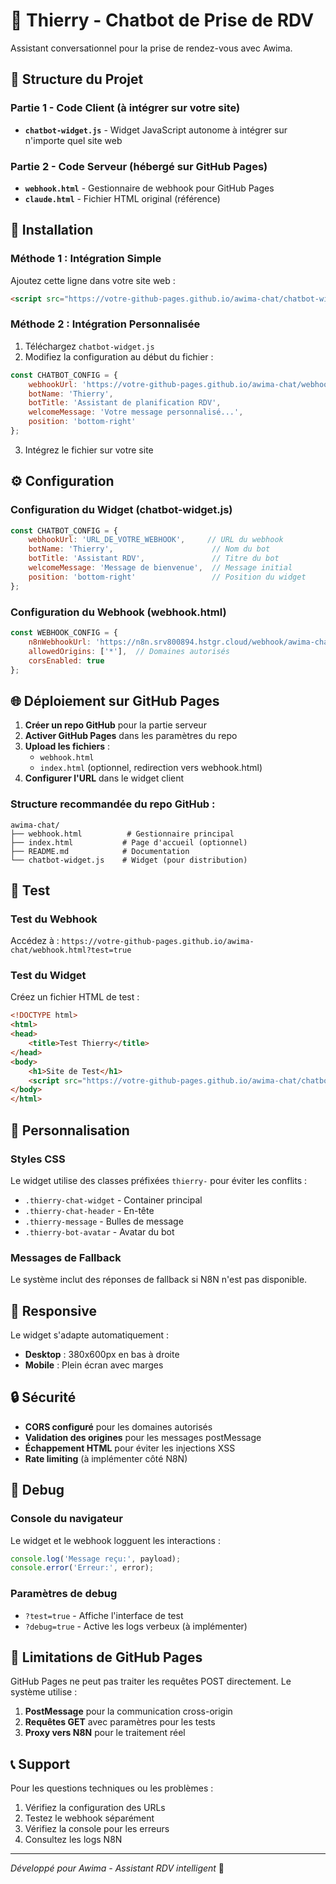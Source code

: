 # 🤖 Thierry - Chatbot de Prise de RDV

Assistant conversationnel pour la prise de rendez-vous avec Awima.

## 📁 Structure du Projet

### Partie 1 - Code Client (à intégrer sur votre site)
- **`chatbot-widget.js`** - Widget JavaScript autonome à intégrer sur n'importe quel site web

### Partie 2 - Code Serveur (hébergé sur GitHub Pages)
- **`webhook.html`** - Gestionnaire de webhook pour GitHub Pages
- **`claude.html`** - Fichier HTML original (référence)

## 🚀 Installation

### Méthode 1 : Intégration Simple
Ajoutez cette ligne dans votre site web :
```html
<script src="https://votre-github-pages.github.io/awima-chat/chatbot-widget.js"></script>
```

### Méthode 2 : Intégration Personnalisée
1. Téléchargez `chatbot-widget.js`
2. Modifiez la configuration au début du fichier :
```javascript
const CHATBOT_CONFIG = {
    webhookUrl: 'https://votre-github-pages.github.io/awima-chat/webhook.html',
    botName: 'Thierry',
    botTitle: 'Assistant de planification RDV',
    welcomeMessage: 'Votre message personnalisé...',
    position: 'bottom-right'
};
```
3. Intégrez le fichier sur votre site

## ⚙️ Configuration

### Configuration du Widget (chatbot-widget.js)
```javascript
const CHATBOT_CONFIG = {
    webhookUrl: 'URL_DE_VOTRE_WEBHOOK',     // URL du webhook
    botName: 'Thierry',                      // Nom du bot
    botTitle: 'Assistant RDV',               // Titre du bot  
    welcomeMessage: 'Message de bienvenue',  // Message initial
    position: 'bottom-right'                 // Position du widget
};
```

### Configuration du Webhook (webhook.html)
```javascript
const WEBHOOK_CONFIG = {
    n8nWebhookUrl: 'https://n8n.srv800894.hstgr.cloud/webhook/awima-chat',
    allowedOrigins: ['*'],  // Domaines autorisés
    corsEnabled: true
};
```

## 🌐 Déploiement sur GitHub Pages

1. **Créer un repo GitHub** pour la partie serveur
2. **Activer GitHub Pages** dans les paramètres du repo
3. **Upload les fichiers** :
   - `webhook.html`
   - `index.html` (optionnel, redirection vers webhook.html)
4. **Configurer l'URL** dans le widget client

### Structure recommandée du repo GitHub :
```
awima-chat/
├── webhook.html          # Gestionnaire principal
├── index.html           # Page d'accueil (optionnel)
├── README.md            # Documentation
└── chatbot-widget.js    # Widget (pour distribution)
```

## 🧪 Test

### Test du Webhook
Accédez à : `https://votre-github-pages.github.io/awima-chat/webhook.html?test=true`

### Test du Widget
Créez un fichier HTML de test :
```html
<!DOCTYPE html>
<html>
<head>
    <title>Test Thierry</title>
</head>
<body>
    <h1>Site de Test</h1>
    <script src="https://votre-github-pages.github.io/awima-chat/chatbot-widget.js"></script>
</body>
</html>
```

## 🔧 Personnalisation

### Styles CSS
Le widget utilise des classes préfixées `thierry-` pour éviter les conflits :
- `.thierry-chat-widget` - Container principal
- `.thierry-chat-header` - En-tête
- `.thierry-message` - Bulles de message
- `.thierry-bot-avatar` - Avatar du bot

### Messages de Fallback
Le système inclut des réponses de fallback si N8N n'est pas disponible.

## 📱 Responsive

Le widget s'adapte automatiquement :
- **Desktop** : 380x600px en bas à droite
- **Mobile** : Plein écran avec marges

## 🔒 Sécurité

- **CORS configuré** pour les domaines autorisés
- **Validation des origines** pour les messages postMessage
- **Échappement HTML** pour éviter les injections XSS
- **Rate limiting** (à implémenter côté N8N)

## 🐛 Debug

### Console du navigateur
Le widget et le webhook logguent les interactions :
```javascript
console.log('Message reçu:', payload);
console.error('Erreur:', error);
```

### Paramètres de debug
- `?test=true` - Affiche l'interface de test
- `?debug=true` - Active les logs verbeux (à implémenter)

## 🚨 Limitations de GitHub Pages

GitHub Pages ne peut pas traiter les requêtes POST directement. Le système utilise :
1. **PostMessage** pour la communication cross-origin
2. **Requêtes GET** avec paramètres pour les tests
3. **Proxy vers N8N** pour le traitement réel

## 📞 Support

Pour les questions techniques ou les problèmes :
1. Vérifiez la configuration des URLs
2. Testez le webhook séparément
3. Vérifiez la console pour les erreurs
4. Consultez les logs N8N

---

*Développé pour Awima - Assistant RDV intelligent* 🤖